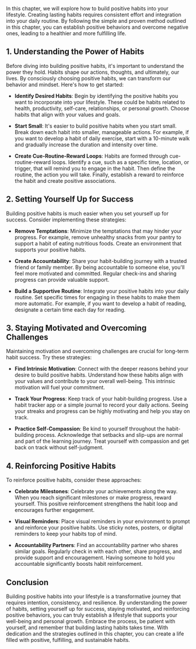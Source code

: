 
In this chapter, we will explore how to build positive habits into your lifestyle. Creating lasting habits requires consistent effort and integration into your daily routine. By following the simple and proven method outlined in this chapter, you can establish positive behaviors and overcome negative ones, leading to a healthier and more fulfilling life.

## 1\. Understanding the Power of Habits

Before diving into building positive habits, it's important to understand the power they hold. Habits shape our actions, thoughts, and ultimately, our lives. By consciously choosing positive habits, we can transform our behavior and mindset. Here's how to get started:

- **Identify Desired Habits**: Begin by identifying the positive habits you want to incorporate into your lifestyle. These could be habits related to health, productivity, self-care, relationships, or personal growth. Choose habits that align with your values and goals.
    
- **Start Small**: It's easier to build positive habits when you start small. Break down each habit into smaller, manageable actions. For example, if you want to develop a habit of daily exercise, start with a 10-minute walk and gradually increase the duration and intensity over time.
    
- **Create Cue-Routine-Reward Loops**: Habits are formed through cue-routine-reward loops. Identify a cue, such as a specific time, location, or trigger, that will remind you to engage in the habit. Then define the routine, the action you will take. Finally, establish a reward to reinforce the habit and create positive associations.
    

## 2\. Setting Yourself Up for Success

Building positive habits is much easier when you set yourself up for success. Consider implementing these strategies:

- **Remove Temptations**: Minimize the temptations that may hinder your progress. For example, remove unhealthy snacks from your pantry to support a habit of eating nutritious foods. Create an environment that supports your positive habits.
    
- **Create Accountability**: Share your habit-building journey with a trusted friend or family member. By being accountable to someone else, you'll feel more motivated and committed. Regular check-ins and sharing progress can provide valuable support.
    
- **Build a Supportive Routine**: Integrate your positive habits into your daily routine. Set specific times for engaging in these habits to make them more automatic. For example, if you want to develop a habit of reading, designate a certain time each day for reading.
    

## 3\. Staying Motivated and Overcoming Challenges

Maintaining motivation and overcoming challenges are crucial for long-term habit success. Try these strategies:

- **Find Intrinsic Motivation**: Connect with the deeper reasons behind your desire to build positive habits. Understand how these habits align with your values and contribute to your overall well-being. This intrinsic motivation will fuel your commitment.
    
- **Track Your Progress**: Keep track of your habit-building progress. Use a habit tracker app or a simple journal to record your daily actions. Seeing your streaks and progress can be highly motivating and help you stay on track.
    
- **Practice Self-Compassion**: Be kind to yourself throughout the habit-building process. Acknowledge that setbacks and slip-ups are normal and part of the learning journey. Treat yourself with compassion and get back on track without self-judgment.
    

## 4\. Reinforcing Positive Habits

To reinforce positive habits, consider these approaches:

- **Celebrate Milestones**: Celebrate your achievements along the way. When you reach significant milestones or make progress, reward yourself. This positive reinforcement strengthens the habit loop and encourages further engagement.
    
- **Visual Reminders**: Place visual reminders in your environment to prompt and reinforce your positive habits. Use sticky notes, posters, or digital reminders to keep your habits top of mind.
    
- **Accountability Partners**: Find an accountability partner who shares similar goals. Regularly check in with each other, share progress, and provide support and encouragement. Having someone to hold you accountable significantly boosts habit reinforcement.
    

## Conclusion

Building positive habits into your lifestyle is a transformative journey that requires intention, consistency, and resilience. By understanding the power of habits, setting yourself up for success, staying motivated, and reinforcing positive behaviors, you can truly establish a lifestyle that supports your well-being and personal growth. Embrace the process, be patient with yourself, and remember that building lasting habits takes time. With dedication and the strategies outlined in this chapter, you can create a life filled with positive, fulfilling, and sustainable habits.
